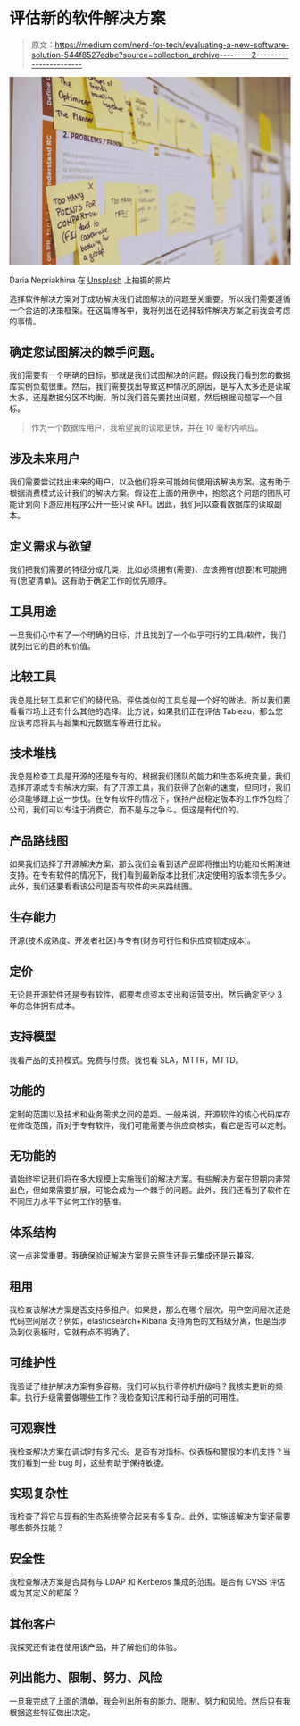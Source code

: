# 评估新的软件解决方案

> 原文：<https://medium.com/nerd-for-tech/evaluating-a-new-software-solution-544f8527edbe?source=collection_archive---------2----------------------->

![](img/8384daf9cfbad19fb962652c115eddf1.png)

Daria Nepriakhina 在 [Unsplash](https://unsplash.com/s/photos/checklist?utm_source=unsplash&utm_medium=referral&utm_content=creditCopyText) 上拍摄的照片

选择软件解决方案对于成功解决我们试图解决的问题至关重要。所以我们需要遵循一个合适的决策框架。在这篇博客中，我将列出在选择软件解决方案之前我会考虑的事情。

## 确定您试图解决的棘手问题。

我们需要有一个明确的目标，那就是我们试图解决的问题。假设我们看到您的数据库实例负载很重。然后，我们需要找出导致这种情况的原因，是写入太多还是读取太多，还是数据分区不均衡。所以我们首先要找出问题，然后根据问题写一个目标。

> 作为一个数据库用户，我希望我的读取更快，并在 10 毫秒内响应。

## 涉及未来用户

我们需要尝试找出未来的用户，以及他们将来可能如何使用该解决方案。这有助于根据消费模式设计我们的解决方案。假设在上面的用例中，抱怨这个问题的团队可能计划向下游应用程序公开一些只读 API。因此，我们可以查看数据库的读取副本。

## 定义需求与欲望

我们把我们需要的特征分成几类，比如必须拥有(需要)、应该拥有(想要)和可能拥有(愿望清单)。这有助于确定工作的优先顺序。

## 工具用途

一旦我们心中有了一个明确的目标，并且找到了一个似乎可行的工具/软件，我们就列出它的目的和价值。

## 比较工具

我总是比较工具和它们的替代品。评估类似的工具总是一个好的做法。所以我们要看看市场上还有什么其他的选择。比方说，如果我们正在评估 Tableau，那么您应该考虑将其与超集和元数据库等进行比较。

## 技术堆栈

我总是检查工具是开源的还是专有的。根据我们团队的能力和生态系统变量，我们选择开源或专有解决方案。有了开源工具，我们获得了创新的速度，但同时，我们必须能够跟上这一步伐。在专有软件的情况下，保持产品稳定版本的工作外包给了公司，我们可以专注于消费它，而不是与之争斗。但这是有代价的。

## 产品路线图

如果我们选择了开源解决方案，那么我们会看到该产品即将推出的功能和长期演进支持。在专有软件的情况下，我们看到最新版本比我们决定使用的版本领先多少。此外，我们还要看看该公司是否有软件的未来路线图。

## 生存能力

开源(技术成熟度、开发者社区)与专有(财务可行性和供应商锁定成本)。

## 定价

无论是开源软件还是专有软件，都要考虑资本支出和运营支出，然后确定至少 3 年的总体拥有成本。

## 支持模型

我看产品的支持模式。免费与付费。我也看 SLA，MTTR，MTTD。

## 功能的

定制的范围以及技术和业务需求之间的差距。一般来说，开源软件的核心代码库存在修改范围，而对于专有软件，我们可能需要与供应商核实，看它是否可以定制。

## 无功能的

请始终牢记我们将在多大规模上实施我们的解决方案。有些解决方案在短期内非常出色，但如果需要扩展，可能会成为一个棘手的问题。此外，我们还看到了软件在不同压力水平下如何工作的基准。

## 体系结构

这一点非常重要。我确保验证解决方案是云原生还是云集成还是云兼容。

## 租用

我检查该解决方案是否支持多租户。如果是，那么在哪个层次，用户空间层次还是代码空间层次？例如，elasticsearch+Kibana 支持角色的文档级分离，但是当涉及到仪表板时，它就有点不明确了。

## 可维护性

我验证了维护解决方案有多容易。我们可以执行零停机升级吗？我核实更新的频率。执行升级需要做哪些工作？我检查知识库和行动手册的可用性。

## 可观察性

我检查解决方案在调试时有多冗长。是否有对指标、仪表板和警报的本机支持？当我们看到一些 bug 时，这些有助于保持敏捷。

## 实现复杂性

我检查了将它与现有的生态系统整合起来有多复杂。此外，实施该解决方案还需要哪些额外技能？

## 安全性

我检查解决方案是否具有与 LDAP 和 Kerberos 集成的范围。是否有 CVSS 评估或为其定义的框架？

## 其他客户

我探究还有谁在使用该产品，并了解他们的体验。

## 列出能力、限制、努力、风险

一旦我完成了上面的清单，我会列出所有的能力、限制、努力和风险。然后只有我根据这些特征做出决定。